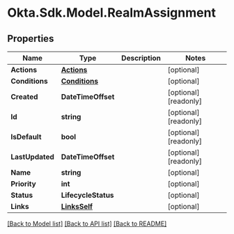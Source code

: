 # Okta.Sdk.Model.RealmAssignment

## Properties

Name | Type | Description | Notes
------------ | ------------- | ------------- | -------------
**Actions** | [**Actions**](Actions.md) |  | [optional] 
**Conditions** | [**Conditions**](Conditions.md) |  | [optional] 
**Created** | **DateTimeOffset** |  | [optional] [readonly] 
**Id** | **string** |  | [optional] [readonly] 
**IsDefault** | **bool** |  | [optional] [readonly] 
**LastUpdated** | **DateTimeOffset** |  | [optional] [readonly] 
**Name** | **string** |  | [optional] 
**Priority** | **int** |  | [optional] 
**Status** | **LifecycleStatus** |  | [optional] 
**Links** | [**LinksSelf**](LinksSelf.md) |  | [optional] 

[[Back to Model list]](../README.md#documentation-for-models) [[Back to API list]](../README.md#documentation-for-api-endpoints) [[Back to README]](../README.md)

